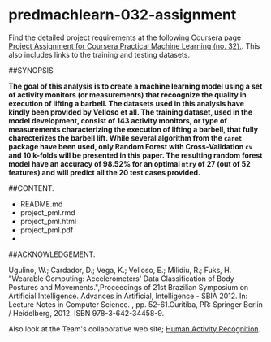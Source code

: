 # predmachlearn-032-assignment

Find the detailed project requirements at the following Coursera page [Project Assignment for Coursera Practical Machine Learning (no. 32).](https://class.coursera.org/predmachlearn-032/human_grading/view/courses/975201/assessments/4/submissions). This also includes links to the training and testing datasets.

##SYNOPSIS

**The goal of this analysis is to create a machine learning model using a set of activity monitors (or measurements) that recoognize the quality in execution of lifting a barbell. The datasets used in this analysis have kindly been provided by Velloso et all. The training dataset, used in the model development, consist of 143 activity monitors, or type of measurements characterizing the execution of lifting a barbell, that fully charecterizes the barbell lift. While several algorithm from the `caret` package have been used, only Random Forest with Cross-Validation `cv` and 10 k-folds will be presented in this paper. The resulting random forest model have an accuracy of 98.52% for an optimal `mtry` of 27 (out of 52 features) and will predict all the 20 test cases provided.**

##CONTENT.

- README.md
- project_pml.rmd
- project_pml.html
- project_pml.pdf
- 
##ACKNOWLEDGEMENT.

Ugulino, W.; Cardador, D.; Vega, K.; Velloso, E.; Milidiu, R.; Fuks, H. "Wearable Computing: Accelerometers' Data Classification of Body Postures and Movements.",Proceedings of 21st Brazilian Symposium on Artificial Intelligence. Advances in Artificial, Intelligence - SBIA 2012. In: Lecture Notes in Computer Science. , pp. 52-61.Curitiba, PR: Springer Berlin / Heidelberg, 2012. ISBN 978-3-642-34458-9.

Also look at the Team's collaborative web site; [Human Activity Recognition](http://groupware.les.inf.puc-rio.br/har).
